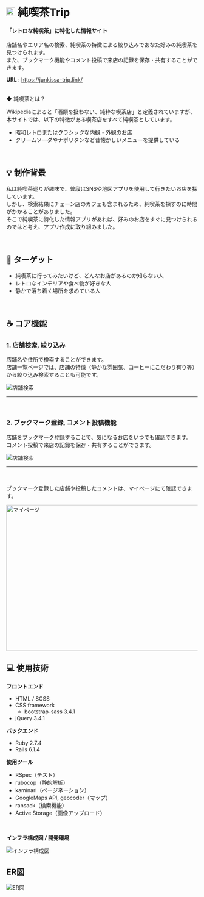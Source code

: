 # <img width="23px" height="23px" alt="アイコン" src="https://user-images.githubusercontent.com/102633054/190850730-e87072d0-e748-429f-9249-fb8560ad3ef6.png">  純喫茶Trip

__「レトロな純喫茶」に特化した情報サイト__<br>
<br>
店舗名やエリア名の検索、純喫茶の特徴による絞り込みであなた好みの純喫茶を見つけられます。<br>
また、ブックマーク機能やコメント投稿で来店の記録を保存・共有することができます。<br>

__URL__ : https://junkissa-trip.link/

<br>
◆ 純喫茶とは？<br>

Wikipediaによると「酒類を扱わない、純粋な喫茶店」と定義されていますが、<br>
本サイトでは、以下の特徴がある喫茶店をすべて純喫茶としています。
<br>

- 昭和レトロまたはクラシックな内観・外観のお店
- クリームソーダやナポリタンなど昔懐かしいメニューを提供している

<br>

## :bulb: 制作背景

私は純喫茶巡りが趣味で、普段はSNSや地図アプリを使用して行きたいお店を探しています。<br>
しかし、検索結果にチェーン店のカフェも含まれるため、純喫茶を探すのに時間がかかることがありました。<br>
そこで純喫茶に特化した情報アプリがあれば、好みのお店をすぐに見つけられるのではと考え、アプリ作成に取り組みました。<br>

<br>

## :dart: ターゲット

- 純喫茶に行ってみたいけど、どんなお店があるのか知らない人
- レトロなインテリアや食べ物が好きな人
- 静かで落ち着く場所を求めている人

<br>

## :coffee: コア機能

### 1. 店舗検索, 絞り込み

店舗名や住所で検索することができます。<br>
店舗一覧ページでは、店舗の特徴（静かな雰囲気、コーヒーにこだわり有り等）から絞り込み検索することも可能です。
<br>

<img alt="店舗検索" src="https://user-images.githubusercontent.com/102633054/190966780-72f24bd9-360c-4193-b853-86276a2144c0.gif">

<br>

___

<br>

### 2. ブックマーク登録, コメント投稿機能

店舗をブックマーク登録することで、気になるお店をいつでも確認できます。<br>
コメント投稿で来店の記録を保存・共有することができます。

<img alt="店舗検索" src="https://user-images.githubusercontent.com/102633054/190967623-d3c9d13f-9966-451e-9866-9dc6e0108ade.gif">

<br>

___

<br>

ブックマーク登録した店舗や投稿したコメントは、マイページにて確認できます。

<img height="383px" width="700px" alt="マイページ" src="https://user-images.githubusercontent.com/102633054/191004706-66ecfd83-058c-4b64-996a-318d11931177.png">

<br>

## :computer: 使用技術

__フロントエンド__

- HTML / SCSS
- CSS framework
  - bootstrap-sass 3.4.1
- jQuery 3.4.1

__バックエンド__

- Ruby 2.7.4
- Rails 6.1.4

__使用ツール__

- RSpec（テスト）
- rubocop（静的解析）
- kaminari（ページネーション）
- GoogleMaps API, geocoder（マップ）
- ransack（検索機能）
- Active Storage（画像アップロード）

<br>

__インフラ構成図 / 開発環境__

<img alt="インフラ構成図" src="https://user-images.githubusercontent.com/102633054/191001150-ffb6e6e3-9727-4c34-9831-37ac11e3ee35.png">

<br>

## ER図

<img alt="ER図" src="https://user-images.githubusercontent.com/102633054/191128693-4e8694a9-346d-450d-a11c-77082309be1b.png">
